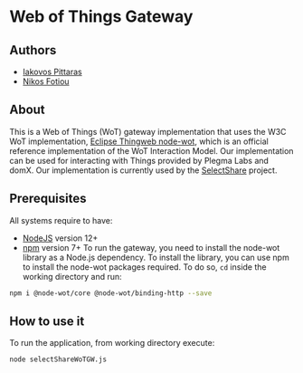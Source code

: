 # Web of Things Gateway
## Authors
* [Iakovos Pittaras](https://www2.aueb.gr/users/pittaras/)
* [Nikos Fotiou](htttps://www2.aueb.gr/users/fotiou/)

## About
This is a Web of Things (WoT) gateway implementation that uses the W3C WoT implementation, [Eclipse Thingweb node-wot](https://www.thingweb.io), which is an official reference implementation of the WoT Interaction Model.
Our implementation can be used for interacting with Things provided by Plegma Labs and domX.
Our implementation is currently used by the [SelectShare](https://mm.aueb.gr/projects/selectshare) project.

## Prerequisites
All systems require to have:
- [NodeJS](https://nodejs.org/) version 12+
- [npm](https://npmjs.com) version 7+
To run the gateway, you need to install the node-wot library as a Node.js dependency. To install the library, you can use npm to install the node-wot packages required. 
To do so, `cd` inside the working directory and run:
```bash
npm i @node-wot/core @node-wot/binding-http --save
```
## How to use it
To run the application, from working directory execute:
```bash
node selectShareWoTGW.js
``` 